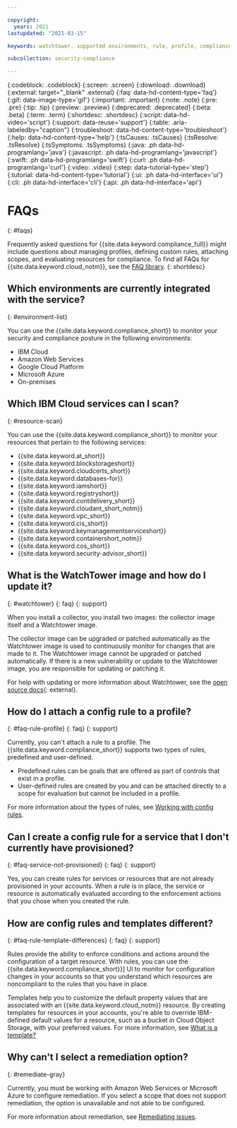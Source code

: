 ```yaml
---

copyright:
  years: 2021
lastupdated: "2021-03-15"

keywords: watchtower, supported environments, rule, profile, compliance issue, predefined rules, user-defined rules

subcollection: security-compliance

---
```


{:codeblock: .codeblock}
{:screen: .screen}
{:download: .download}
{:external: target="_blank" .external}
{:faq: data-hd-content-type='faq'}
{:gif: data-image-type='gif'}
{:important: .important}
{:note: .note}
{:pre: .pre}
{:tip: .tip}
{:preview: .preview}
{:deprecated: .deprecated}
{:beta: .beta}
{:term: .term}
{:shortdesc: .shortdesc}
{:script: data-hd-video='script'}
{:support: data-reuse='support'}
{:table: .aria-labeledby="caption"}
{:troubleshoot: data-hd-content-type='troubleshoot'}
{:help: data-hd-content-type='help'}
{:tsCauses: .tsCauses}
{:tsResolve: .tsResolve}
{:tsSymptoms: .tsSymptoms}
{:java: .ph data-hd-programlang='java'}
{:javascript: .ph data-hd-programlang='javascript'}
{:swift: .ph data-hd-programlang='swift'}
{:curl: .ph data-hd-programlang='curl'}
{:video: .video}
{:step: data-tutorial-type='step'}
{:tutorial: data-hd-content-type='tutorial'}
{:ui: .ph data-hd-interface='ui'}
{:cli: .ph data-hd-interface='cli'}
{:api: .ph data-hd-interface='api'}


# FAQs
{: #faqs}

Frequently asked questions for {{site.data.keyword.compliance_full}} might include questions about managing profiles, defining custom rules, attaching scopes, and evaluating resources for compliance. To find all FAQs for {{site.data.keyword.cloud_notm}}, see the [FAQ library](/docs/faqs).
{: shortdesc}

## Which environments are currently integrated with the service?
{: #environment-list}

You can use the {{site.data.keyword.compliance_short}} to monitor your security and compliance posture in the following environments:

* IBM Cloud
* Amazon Web Services
* Google Cloud Platform
* Microsoft Azure
* On-premises


## Which IBM Cloud services can I scan?
{: #resource-scan}

You can use the {{site.data.keyword.compliance_short}} to monitor your resources that pertain to the following services:

* {{site.data.keyword.at_short}}
* {{site.data.keyword.blockstorageshort}}
* {{site.data.keyword.cloudcerts_short}}
* {{site.data.keyword.databases-for}}
* {{site.data.keyword.iamshort}}
* {{site.data.keyword.registryshort}}
* {{site.data.keyword.contdelivery_short}}
* {{site.data.keyword.cloudant_short_notm}}
* {{site.data.keyword.vpc_short}}
* {{site.data.keyword.cis_short}}
* {{site.data.keyword.keymanagementserviceshort}}
* {{site.data.keyword.containershort_notm}}
* {{site.data.keyword.cos_short}}
* {{site.data.keyword.security-advisor_short}}



## What is the WatchTower image and how do I update it?
{: #watchtower}
{: faq}
{: support}

When you install a collector, you install two images: the collector image itself and a Watchtower image.

The collector image can be upgraded or patched automatically as the Watchtower image is used to continuously monitor for changes that are made to it. The Watchtower image cannot be upgraded or patched automatically. If there is a new vulnerability or update to the Watchtower image, you are responsible for updating or patching it.

For help with updating or more information about Watchtower, see the [open source docs](https://github.com/containrrr/watchtower){: external}.



## How do I attach a config rule to a profile?
{: #faq-rule-profile}
{: faq}
{: support}

Currently, you can't attach a rule to a profile. The {{site.data.keyword.compliance_short}} supports two types of rules, predefined and user-defined.

* Predefined rules can be goals that are offered as part of controls that exist in a profile.
* User-defined rules are created by you and can be attached directly to a scope for evaluation but cannot be included in a profile.

For more information about the types of rules, see [Working with config rules](/docs/security-compliance?topic=security-compliance-rules).


## Can I create a config rule for a service that I don't currently have provisioned?
{: #faq-service-not-provisioned}
{: faq}
{: support}

Yes, you can create rules for services or resources that are not already provisioned in your accounts. When a rule is in place, the service or resource is automatically evaluated according to the enforcement actions that you chose when you created the rule.



## How are config rules and templates different?
{: #faq-rule-template-differences}
{: faq}
{: support}

Rules provide the ability to enforce conditions and actions around the configuration of a target resource. With rules, you can use the {{site.data.keyword.compliance_short}}] UI to monitor for configuration changes in your accounts so that you understand which resources are noncompliant to the rules that you have in place.

Templates help you to customize the default property values that are associated with an {{site.data.keyword.cloud_notm}} resource. By creating templates for resources in your accounts, you're able to override IBM-defined default values for a resource, such as a bucket in Cloud Object Storage, with your preferred values. For more information, see [What is a template?](/docs/security-compliance?topic=security-compliance-what-is-template)



## Why can't I select a remediation option?
{: #remediate-gray}

Currently, you must be working with Amazon Web Services or Microsoft Azure to configure remediation. If you select a scope that does not support remediation, the option is unavailable and not able to be configured.

For more information about remediation, see [Remediating issues](/docs/security-compliance?topic=security-compliance-remediation).


